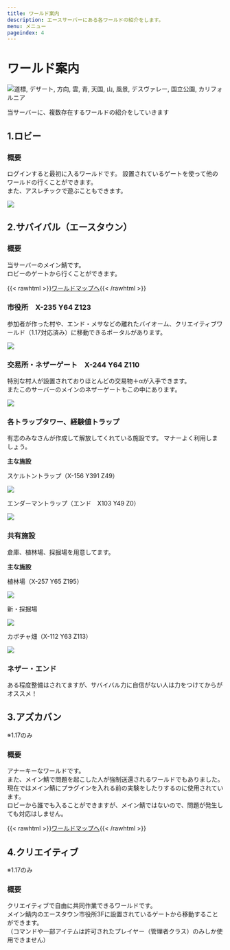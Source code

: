 ```yaml
---
title: ワールド案内
description: エースサーバーにある各ワールドの紹介をします。
menu: メニュー
pageindex: 4
---
```

# ワールド案内

<!--StartFragment-->

![道標, デザート, 方向, 雲, 青, 天国, 山, 風景, デスヴァレー, 国立公園, カリフォルニア](https://cdn.pixabay.com/photo/2019/07/24/07/13/directory-4359360_960_720.jpg)

<!--EndFragment-->

当サーバーに、複数存在するワールドの紹介をしていきます

## 1.ロビー

### 概要

ログインすると最初に入るワールドです。
設置されているゲートを使って他のワールドの行くことができます。\
また、アスレチックで遊ぶこともできます。

![](/img/2021-03-24_22.36.49.png)

## 2.サバイバル（エースタウン）

### 概要

当サーバーのメイン鯖です。\
ロビーのゲートから行くことができます。

{{< rawhtml >}}<a class="btn btn-primary rounded-pill px-5" href="http://main.mc.acecore.systems:5528/">ワールドマップへ</a>{{< /rawhtml >}}

### 市役所　X-235 Y64 Z123

参加者が作った村や、エンド・メサなどの離れたバイオーム、クリエイティブワールド（1.17対応済み）に移動できるポータルがあります。

![](/img/2021-06-26_13.12.40.png)

### 交易所・ネザーゲート　X-244 Y64 Z110

特別な村人が設置されておりほとんどの交易物＋αが入手できます。\
またこのサーバーのメインのネザーゲートもこの中にあります。

![](/img/2021-06-26_13.13.09.png)

### 各トラップタワー、経験値トラップ

有志のみなさんが作成して解放してくれている施設です。
マナーよく利用しましょう。

**主な施設**

スケルトントラップ（X-156 Y391 Z49）

![](/img/2021-06-26_13.15.11.png)

エンダーマントラップ（エンド　X103 Y49 Z0）

![](/img/2021-06-26_13.40.23.png)

### 共有施設

倉庫、植林場、採掘場を用意してます。

**主な施設**

植林場（X-257 Y65 Z195）

![](/img/2021-06-26_13.13.30.png)

新・採掘場

![](/img/71.png)

カボチャ畑（X-112 Y63 Z113）

![](/img/2021-06-26_14.32.53.png)

### ネザー・エンド

ある程度整備はされてますが、サバイバル力に自信がない人は力をつけてからがオススメ！

## 3.アズカバン

※1.17のみ

### 概要

アナーキーなワールドです。\
また、メイン鯖で問題を起こした人が強制送還されるワールドでもありました。\
現在ではメイン鯖にプラグインを入れる前の実験をしたりするのに使用されています。\
ロビーから誰でも入ることができますが、メイン鯖ではないので、問題が発生しても対応はしません。

{{< rawhtml >}}<a class="btn btn-primary rounded-pill px-5" href="http://azkaban.mc.asecore.systems:5633/">ワールドマップへ</a>{{< /rawhtml >}}

## 4.クリエイティブ

※1.17のみ

### 概要

クリエイティブで自由に共同作業できるワールドです。\
メイン鯖内のエースタウン市役所3Fに設置されているゲートから移動することができます。\
（コマンドや一部アイテムは許可されたプレイヤー（管理者クラス）のみしか使用できません）